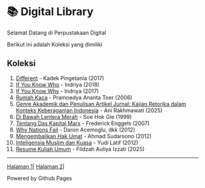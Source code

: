 # 📚 Digital Library

Selamat Datang di Perpustakaan Digital

Berikut ini adalah Koleksi yang dimiliki
## Koleksi

1. [Different](ebook/Different.pdf) - Kadek Pingetania (2017)
2. [If You Know Who](ebook/IfYouKnowWho.pdf) - Indriya (2018)
3. [If You Know Why](ebook/IfYouKnowWhy.pdf) - Indriya (2017)
4. [Rumah Kaca](ebook/RumahKaca.pdf) - Pramoedya Ananta Toer (2006)
5. [Genre Akademik dan Penulisan Artikel Jurnal: Kajian Retorika dalam Konteks Keberagaman Indonesia](ebook/GenreAkademikdanPenulisanArtikelJurnal.pdf) - Ani Rakhmawati (2025)
6. [Di Bawah Lentera Merah](ebook/DiBawahLenteraMerah.pdf) - Soe Hok Gie (1999)
7. [Tentang Das Kapital Marx](ebook/DasKapital.pdf) - Frederick Enggels (2007)
8. [Why Nations Fail](ebook/WhyNationsFail.pdf) - Daron Acemoglu, dkk (2012)
9. [Mengembalikan Hak Umat](ebook/MengembalikanHakUmat.pdf) - Ahmad Sudarsono (2012)
10. [Inteligensia Muslim dan Kuasa](ebook/InteligensiaMuslimdanKuasa.pdf) - Yudi Latif (2012)
11. [Resume Kuliah Umum](ebook/ResumeKuliahUmum.pdf) - Fildzah Auliya Izzati (2025)

---
<p><a href="webti/halaman1.html">Halaman 1</a>|
<a href="webti/halaman2.html">Halaman 2</a>|

Powered by Github Pages
